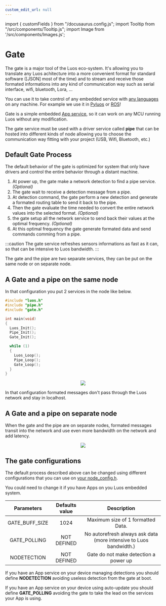 ```yaml
---
custom_edit_url: null
---
```


import { customFields } from "/docusaurus.config.js";
import Tooltip from "/src/components/Tooltip.js";
import Image from '/src/components/Images.js';

# Gate

The gate is a major tool of the Luos eco-system. It's allowing you to translate any Luos achitecture into a more convenient format for standard software ([JSON] most of the time) and to stream and receive those formated informations into any kind of communication way such as serial interface, wifi, bluetooth, Lora, ...

You can use it to take control of any embedded service with [any languages](/docs/api) on any machine. For example we use it in [Pyluos](/docs/tools/pyluos) or [ROS](/docs/tools/ros)!

Gate is a simple embedded [App service](../luos-technology/services#apps-guidelines), so it can work on any MCU running Luos without any modification.

The gate service must be used with a driver service called **pipe** that can be hosted into different kinds of <Tooltip def={customFields.node_def}>node</Tooltip> allowing you to choose the communication way fitting with your project (USB, Wifi, Bluetooth, etc.)

## Default Gate Process

The default behavior of the gate is optimized for system that only have drivers and control the entire behavior through a distant machine.

1.  At power up, the gate make a network detection to find a pipe service. _(Optional)_
2.  The gate wait to receive a detection message from a pipe.
3.  At detection command, the gate perform a new detection and generate a formated routing table to send it back to the pipe.
4.  Then the gate evaluate the time needed to convert the entire network values into the selected format. _(Optional)_
5.  the gate setup all the network service to send back their values at the optimal frequency. _(Optional)_
6.  At this optimal frequency the gate generate formated data and send commands comming from a pipe.

:::caution
The gate service refreshes sensors informations as fast as it can, so that can be intensive to Luos bandwidth.
:::

The gate and the pipe are two separate services, they can be put on the same node or on separate node.

## A Gate and a pipe on the same node

In that configuration you put 2 services in the node like below.

```c
#include "luos.h"
#include "pipe.h"
#include "gate.h"

int main(void)
{
  Luos_Init();
  Pipe_Init();
  Gate_Init();

  while (1)
  {
    Luos_Loop();
    Pipe_Loop();
    Gate_Loop();
  }
}
```

<div align="center">
    <Image src="/img/gate_pipe.svg" darkSrc="/img/gate_pipe_dark.svg"/>
</div>

In that configuration formated messages don't pass through the Luos network and stay in localhost.

## A Gate and a pipe on separate node

When the gate and the pipe are on separate nodes, formated messages transit into the network and use even more bandwidth on the network and add latency.

<div align="center">
    <Image src="/img/gate_pipe_separate.svg" darkSrc="/img/gate_pipe_separate-dark.svg"/>
</div>

## The gate configurations

The default process described above can be changed using different configurations that you can use on [your node_config.h](/docs/luos-technology/basics/orga#configuration).

You could need to change it if you have Apps on you Luos embedded system.

|   Parameters   | Defaults value |                            Description                             |
| :------------: | :------------: | :----------------------------------------------------------------: |
| GATE_BUFF_SIZE |      1024      |                 Maximum size of 1 formatted Data.                  |
|  GATE_POLLING  |  NOT DEFINED   | No autorefresh always ask data (more intensive to Luos bandwidth.) |
|  NODETECTION   |  NOT DEFINED   |               Gate do not make detection a power up                |

If you have an App service on your device managing detections you should define **NODETECTION** avoiding useless detection from the gate at boot.

If you have an App service on your device using auto-update you should define **GATE_POLLING** avoiding the gate to take the lead on the services your App is using.
